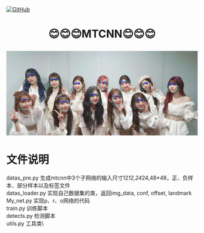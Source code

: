 <p align="left">
  <a href [https://github.com/XianYang2547/Home-Page]">
  <img src="https://img.shields.io/badge/Author-@XianYang-000000.svg?logo=GitHub" alt="GitHub"></a>

# <p align="center">:blush::blush::blush:MTCNN:blush::blush::blush:</p>

                    
![image](img/6.jpg)

# 文件说明
datas_pre.py  生成mtcnn中3个子网络的输入尺寸12*12,24*24,48*48，正、负样本、部分样本以及标签文件\
datas_loader.py 实现自己数据集的类，返回img_data, conf, offset, landmark\
My_net.py 实现p、r、o网络的代码\
train.py 训练脚本\
detects.py 检测脚本\
utils.py 工具类\

